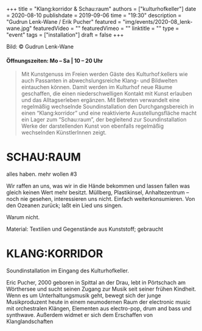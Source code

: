 +++
title = "Klang:korridor & Schau:raum"
authors = ["kulturhofkeller"]
date = 2020-08-10
publishdate = 2019-09-06
time = "19:30"
description = "Gudrun Lenk-Wane / Erik Pucher"
featured = "img/events/2020-08_lenk-wane.jpg"
featuredVideo = ""
featuredVimeo = ""
linktitle = ""
type = "event"
tags = ["installation"]
draft = false
+++

Bild: ©  Gudrun Lenk-Wane

#### Öffnungszeiten: Mo – Sa | 10 – 20 Uhr

> Mit Kunstgenuss im Freien werden Gäste des Kulturhof:kellers wie auch Passanten in abwechslungsreiche Klang- und Bildwelten eintauchen können. Damit werden im Kulturhof neue Räume geschaffen, die einen niederschwelligen Kontakt mit Kunst erlauben und das Alltagserleben ergänzen. Mit Betreten verwandelt eine regelmäßig wechselnde Soundinstallation den Durchgangsbereich in einen “Klang:korridor” und eine reaktivierte Ausstellungsfläche macht ein Lager zum “Schau:raum”, der begleitend zur Soundinstallation Werke der darstellenden Kunst von ebenfalls regelmäßig wechselnden KünstlerInnen zeigt.

# SCHAU:RAUM

alles haben. mehr wollen #3

Wir raffen an uns, was wir in die Hände bekommen und lassen fallen was gleich keinen Wert mehr besitzt. Müllberg, Plastikinsel, Anhaltezentrum – noch nie gesehen, interessieren uns nicht. Einfach weiterkonsumieren. Von den Ozeanen zurück; laßt ein Lied uns singen.

Warum nicht.

Material: Textilien und Gegenstände aus Kunststoff; gebraucht

# KLANG:KORRIDOR

Soundinstallation im Eingang des Kulturhofkeller.

Eric Pucher, 2000 geboren in Spittal an der Drau, lebt in Pörtschach am
Wörthersee und sucht seinen Zugang zur Musik seit seiner frühen
Kindheit. Wenn es um Unterhaltungsmusik geht, bewegt sich der junge
Musikproduzent heute in einem neumodernen Raum der electronic music mit
orchestralen Klängen, Elementen aus electro-pop, drum and bass und
synthwave. Außerdem widmet er sich dem Erschaffen von Klanglandschaften
